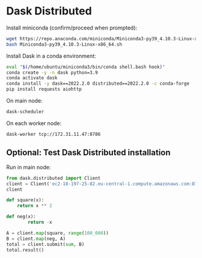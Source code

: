 # Dask Distributed

Install miniconda (confirm/proceed when prompted):

```bash
wget https://repo.anaconda.com/miniconda/Miniconda3-py39_4.10.3-Linux-x86_64.sh
bash Miniconda3-py39_4.10.3-Linux-x86_64.sh
```

Install Dask in a conda environment:

```bash
eval "$(/home/ubuntu/miniconda3/bin/conda shell.bash hook)"
conda create -y -n dask python=3.9
conda activate dask
conda install -y dask==2022.2.0 distributed==2022.2.0 -c conda-forge
pip install requests aiohttp
```

On main node:

```bash
dask-scheduler
```

On each worker node:

```
dask-worker tcp://172.31.11.47:8786
```

## Optional: Test Dask Distributed installation

Run in main node:

```python
from dask.distributed import Client
client = Client('ec2-18-197-25-82.eu-central-1.compute.amazonaws.com:8786')
client

def square(x):
    return x ** 2

def neg(x):
        return -x

A = client.map(square, range(100_000))
B = client.map(neg, A)
total = client.submit(sum, B)
total.result()
```